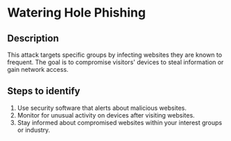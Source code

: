 
# Watering Hole Phishing

## Description

This attack targets specific groups by infecting websites they are known to frequent. The goal is to compromise visitors' devices to steal information or gain network access.

## Steps to identify

1. Use security software that alerts about malicious websites.
2. Monitor for unusual activity on devices after visiting websites.
3. Stay informed about compromised websites within your interest groups or industry.
